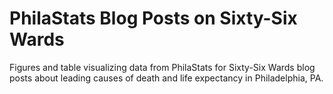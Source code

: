 # PhilaStats Blog Posts on Sixty-Six Wards

Figures and table visualizing data from PhilaStats for Sixty-Six Wards blog posts about leading causes of death and life expectancy in Philadelphia, PA.
